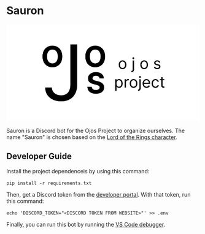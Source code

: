 # Sauron

![Ojos Project logo header](./res/vlogo.png)

Sauron is a Discord bot for the Ojos Project to organize ourselves. The name
"Sauron" is chosen based on the
[Lord of the Rings character](https://en.wikipedia.org/wiki/Sauron#Eye_of_Sauron).

## Developer Guide

Install the project dependenceis by using this command:

```shell
pip install -r requirements.txt
```

Then, get a Discord token from the
[developer portal](https://discord.com/developers). With that token, run this
command:

```shell
echo 'DISCORD_TOKEN="<DISCORD TOKEN FROM WEBSITE>"' >> .env
```

Finally, you can run this bot by running the
[VS Code debugger](https://code.visualstudio.com/Docs/editor/debugging).
